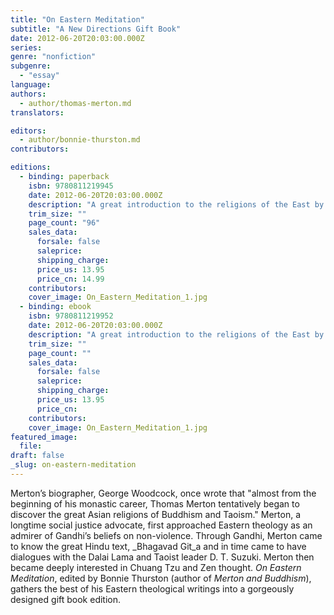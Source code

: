 ```yaml
---
title: "On Eastern Meditation"
subtitle: "A New Directions Gift Book"
date: 2012-06-20T20:03:00.000Z
series:
genre: "nonfiction"
subgenre:
  - "essay"
language:
authors:
  - author/thomas-merton.md
translators:

editors:
  - author/bonnie-thurston.md
contributors:

editions:
  - binding: paperback
    isbn: 9780811219945
    date: 2012-06-20T20:03:00.000Z
    description: "A great introduction to the religions of the East by a monk from the West "
    trim_size: ""
    page_count: "96"
    sales_data:
      forsale: false
      saleprice:
      shipping_charge:
      price_us: 13.95
      price_cn: 14.99
    contributors:
    cover_image: On_Eastern_Meditation_1.jpg
  - binding: ebook
    isbn: 9780811219952
    date: 2012-06-20T20:03:00.000Z
    description: "A great introduction to the religions of the East by a monk from the West "
    trim_size: ""
    page_count: ""
    sales_data:
      forsale: false
      saleprice:
      shipping_charge:
      price_us: 13.95
      price_cn:
    contributors:
    cover_image: On_Eastern_Meditation_1.jpg
featured_image:
  file:
draft: false
_slug: on-eastern-meditation
---
```


Merton’s biographer, George Woodcock, once wrote that "almost from the beginning of his monastic career, Thomas Merton tentatively began to discover the great Asian religions of Buddhism and Taoism." Merton, a longtime social justice advocate, first approached Eastern theology as an admirer of Gandhi’s beliefs on non-violence. Through Gandhi, Merton came to know the great Hindu text, _Bhagavad Git_a and in time came to have dialogues with the Dalai Lama and Taoist leader D. T. Suzuki. Merton then became deeply interested in Chuang Tzu and Zen thought. _On Eastern Meditation_, edited by Bonnie Thurston (author of _Merton and Buddhism_), gathers the best of his Eastern theological writings into a gorgeously designed gift book edition.


